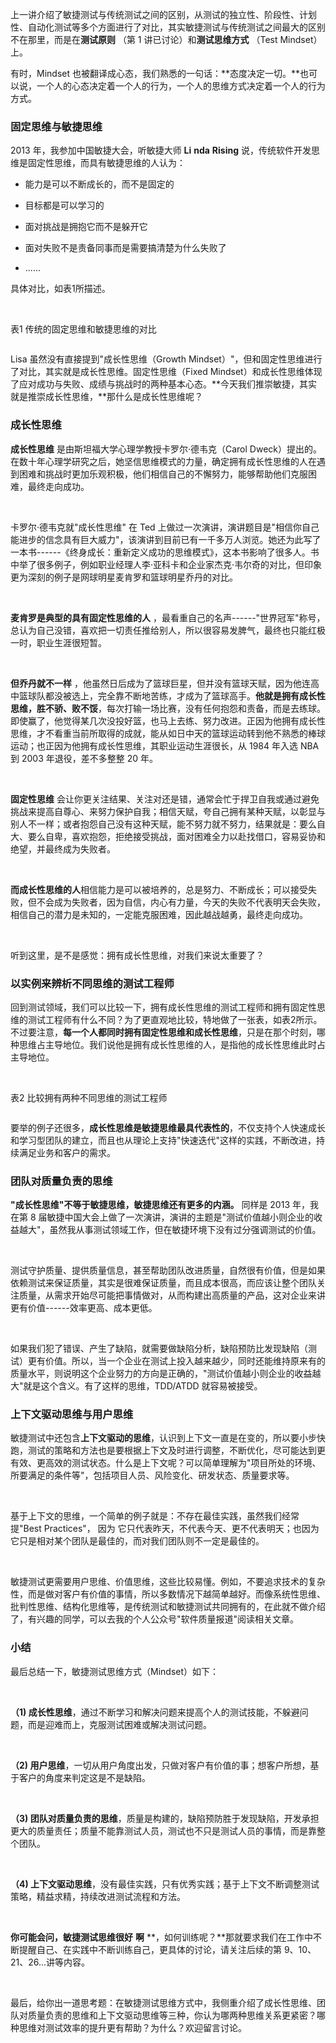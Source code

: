 上一讲介绍了敏捷测试与传统测试之间的区别，从测试的独立性、阶段性、计划性、自动化测试等多个方面进行了对比，其实敏捷测试与传统测试之间最大的区别不在那里，而是在**测试原则** （第 1 讲已讨论）和**测试思维方式** （Test Mindset）上。

有时，Mindset 也被翻译成心态，我们熟悉的一句话：**态度决定一切。**也可以说，一个人的心态决定着一个人的行为，一个人的思维方式决定着一个人的行为方式。

### 固定思维与敏捷思维

2013 年，我参加中国敏捷大会，听敏捷大师 **Li** **nda** **Rising** 说，传统软件开发思维是固定性思维，而具有敏捷思维的人认为：

* 能力是可以不断成长的，而不是固定的

* 目标都是可以学习的

* 面对挑战是拥抱它而不是躲开它

* 面对失败不是责备同事而是需要搞清楚为什么失败了

* ......

具体对比，如表1所描述。

<br />

表1 传统的固定思维和敏捷思维的对比

<Image alt="" src="https://s0.lgstatic.com/i/image3/M01/6A/6B/CgpOIF5VABOAd68zAADPIObDu-o184.png"/>

<br />

Lisa 虽然没有直接提到"成长性思维（Growth Mindset）"，但和固定性思维进行了对比，其实就是成长性思维。固定性思维（Fixed Mindset）和成长性思维体现了应对成功与失败、成绩与挑战时的两种基本心态。**今天我们推崇敏捷，其实就是推崇成长性思维，**那什么是成长性思维呢？

### 成长性思维

**成长性思维** 是由斯坦福大学心理学教授卡罗尔·德韦克（Carol Dweck）提出的。在数十年心理学研究之后，她坚信思维模式的力量，确定拥有成长性思维的人在遇到困难和挑战时更加乐观积极，他们相信自己的不懈努力，能够帮助他们克服困难，最终走向成功。

<br />

卡罗尔·德韦克就"成长性思维" 在 Ted 上做过一次演讲，演讲题目是"相信你自己能进步的信念具有巨大威力"，该演讲到目前已有一千多万人浏览。她还为此写了一本书------《终身成长：重新定义成功的思维模式》，这本书影响了很多人。书中举了很多例子，例如职业经理人李·亚科卡和企业家杰克·韦尔奇的对比，但印象更为深刻的例子是网球明星麦肯罗和篮球明星乔丹的对比。

<br />

**麦肯罗是典型的具有固定性思维的人** ，最看重自己的名声------"世界冠军"称号，总认为自己没错，喜欢把一切责任推给别人，所以很容易发脾气，最终也只能红极一时，职业生涯很短暂。

<br />

**但乔丹就不一样** ，他虽然日后成为了篮球巨星，但并没有篮球天赋，因为他连高中篮球队都没被选上，完全靠不断地苦练，才成为了篮球高手。**他就是拥有成长性思维，胜不骄、败不馁**，每次打输一场比赛，没有任何抱怨和责备，而是去练球。即使赢了，他觉得某几次没投好篮，也马上去练、努力改进。正因为他拥有成长性思维，才不看重当前所取得的成就，能从如日中天的篮球运动转到他不熟悉的棒球运动；也正因为他拥有成长性思维，其职业运动生涯很长，从 1984 年入选 NBA 到 2003 年退役，差不多整整 20 年。

<br />

**固定性思维** 会让你更关注结果、关注对还是错，通常会忙于捍卫自我或通过避免挑战来提高自尊心、来努力保护自我；相信天赋，夸自己拥有某种天赋，以彰显与别人不一样；或者抱怨自己没有这种天赋，能不努力就不努力，结果就是：要么自大、要么自卑，喜欢抱怨，拒绝接受挑战，面对困难全力以赴找借口，容易妥协和绝望，并最终成为失败者。

<br />

**而成长性思维的人**相信能力是可以被培养的，总是努力、不断成长；可以接受失败，但不会成为失败者，因为自信，内心有力量，今天的失败不代表明天会失败，相信自己的潜力是未知的，一定能克服困难，因此越战越勇，最终走向成功。

<br />

听到这里，是不是感觉：拥有成长性思维，对我们来说太重要了？

### 以实例来辨析不同思维的测试工程师

回到测试领域，我们可以比较一下，拥有成长性思维的测试工程师和拥有固定性思维的测试工程师有什么不同？为了更直观地比较，特地做了一张表，如表2所示。不过要注意，**每一个人都同时拥有固定性思维和成长性思维**，只是在那个时刻，哪种思维占主导地位。我们说他是拥有成长性思维的人，是指他的成长性思维此时占主导地位。

<br />

表2 比较拥有两种不同思维的测试工程师

<Image alt="" src="https://s0.lgstatic.com/i/image3/M01/6A/6B/CgpOIF5VACOAZtJVAAdE1OSv9-s767.png"/>

<br />

要举的例子还很多，**成长性思维是敏捷思维最具代表性的**，不仅支持个人快速成长和学习型团队的建立，而且也从理论上支持"快速迭代"这样的实践，不断改进，持续满足业务和客户的需求。

### **团队对质量负责的思维**

**"成长性思维"不等于敏捷思维，敏捷思维还有更多的内涵。** 同样是 2013 年，我在第 8 届敏捷中国大会上做了一次演讲，演讲的主题是"测试价值越小则企业的收益越大"，虽然我从事测试领域工作，但在敏捷环境下没有过分强调测试的价值。

<br />

测试守护质量、提供质量信息，甚至帮助团队改进质量，自然很有价值，但是如果依赖测试来保证质量，其实是很难保证质量，而且成本很高，而应该让整个团队关注质量，从需求开始尽可能把事情做对，从而构建出高质量的产品，这对企业来讲更有价值------效率更高、成本更低。

<br />

如果我们犯了错误、产生了缺陷，就需要做缺陷分析，缺陷预防比发现缺陷（测试）更有价值。所以，当一个企业在测试上投入越来越少，同时还能维持原来有的质量水平，则说明这个企业努力的方向是正确的，"测试价值越小则企业的收益越大"就是这个含义。有了这样的思维，TDD/ATDD 就容易被接受。

### 上下文驱动思维与用户思维

敏捷测试中还包含**上下文驱动的思维**，认识到上下文一直是在变的，所以要小步快跑，测试的策略和方法也是要根据上下文及时进行调整，不断优化，尽可能达到更有效、更高效的测试状态。什么是上下文呢？可以简单理解为"项目所处的环境、所要满足的条件等"，包括项目人员、风险变化、研发状态、质量要求等。

<br />

基于上下文的思维，一个简单的例子就是：不存在最佳实践，虽然我们经常提"Best Practices"， 因为 它只代表昨天，不代表今天、更不代表明天；也因为它只是相对某个团队是最佳的，而对我们团队则不一定是最佳的。

<br />

敏捷测试更需要用户思维、价值思维，这些比较易懂。例如，不要追求技术的复杂性，而是做对客户有价值的事情，所以多数情况下越简单越好。而像系统性思维、批判性思维、结构化思维等，是传统测试和敏捷测试共同拥有的，在此就不做介绍了，有兴趣的同学，可以去我的个人公众号"软件质量报道"阅读相关文章。

### 小结

最后总结一下，敏捷测试思维方式（Mindset）如下：

<br />

**（1) 成长性思维**，通过不断学习和解决问题来提高个人的测试技能，不躲避问题，而是迎难而上，克服测试困难或解决测试问题。

<br />

**（2) 用户思维**，一切从用户角度出发，只做对客户有价值的事；想客户所想，基于客户的角度来判定这是不是缺陷。

<br />

**（3) 团队对质量负责的思维**，质量是构建的，缺陷预防胜于发现缺陷，开发承担更大的质量责任；质量不能靠测试人员，测试也不只是测试人员的事情，而是靠整个团队。

<br />

**（4) 上下文驱动思维**，没有最佳实践，只有优秀实践；基于上下文不断调整测试策略，精益求精，持续改进测试流程和方法。

<br />

**你可能会问，敏捷测试思维很好** **啊** **，如何训练呢？**那就要求我们在工作中不断提醒自己、在实践中不断训练自己，更具体的讨论，请关注后续的第 9、10、21、26...讲等内容。

<br />

最后，给你出一道思考题：在敏捷测试思维方式中，我侧重介绍了成长性思维、团队对质量负责的思维和上下文驱动思维等三种，你认为哪两种思维关系更紧密？哪种思维对测试效率的提升更有帮助？为什么？欢迎留言讨论。
